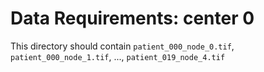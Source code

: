 # Data Requirements: center 0

This directory should contain `patient_000_node_0.tif`, `patient_000_node_1.tif`, ..., `patient_019_node_4.tif`